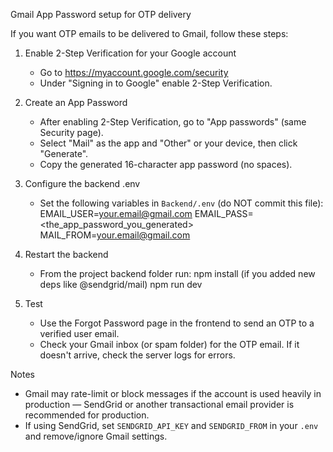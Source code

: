 Gmail App Password setup for OTP delivery

If you want OTP emails to be delivered to Gmail, follow these steps:

1. Enable 2-Step Verification for your Google account
   - Go to https://myaccount.google.com/security
   - Under "Signing in to Google" enable 2-Step Verification.

2. Create an App Password
   - After enabling 2-Step Verification, go to "App passwords" (same Security page).
   - Select "Mail" as the app and "Other" or your device, then click "Generate".
   - Copy the generated 16-character app password (no spaces).

3. Configure the backend .env
   - Set the following variables in `Backend/.env` (do NOT commit this file):
     EMAIL_USER=your.email@gmail.com
     EMAIL_PASS=<the_app_password_you_generated>
     MAIL_FROM=your.email@gmail.com

4. Restart the backend
   - From the project backend folder run:
     npm install (if you added new deps like @sendgrid/mail)
     npm run dev

5. Test
   - Use the Forgot Password page in the frontend to send an OTP to a verified user email.
   - Check your Gmail inbox (or spam folder) for the OTP email. If it doesn't arrive, check the server logs for errors.

Notes
- Gmail may rate-limit or block messages if the account is used heavily in production — SendGrid or another transactional email provider is recommended for production.
- If using SendGrid, set `SENDGRID_API_KEY` and `SENDGRID_FROM` in your `.env` and remove/ignore Gmail settings.
